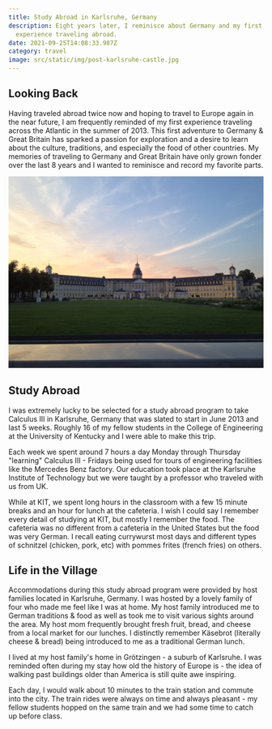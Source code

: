 ```yaml
---
title: Study Abroad in Karlsruhe, Germany
description: Eight years later, I reminisce about Germany and my first
  experience traveling abroad.
date: 2021-09-25T14:08:33.987Z
category: travel
image: src/static/img/post-karlsruhe-castle.jpg
---
```


## Looking Back

Having traveled abroad twice now and hoping to travel to Europe again in the near future, I am frequently reminded of my first experience traveling across the Atlantic in the summer of 2013. This first adventure to Germany & Great Britain has sparked a passion for exploration and a desire to learn about the culture, traditions, and especially the food of other countries. My memories of traveling to Germany and Great Britain have only grown fonder over the last 8 years and I wanted to reminisce and record my favorite parts.

<img src="./karlsruhe-castle.jpg" alt="Karlsruhe Castle">

## Study Abroad

I was extremely lucky to be selected for a study abroad program to take Calculus III in Karlsruhe, Germany that was slated to start in June 2013 and last 5 weeks. Roughly 16 of my fellow students in the College of Engineering at the University of Kentucky and I were able to make this trip.

Each week we spent around 7 hours a day Monday through Thursday "learning" Calculus III - Fridays being used for tours of engineering facilities like the Mercedes Benz factory. Our education took place at the Karlsruhe Institute of Technology but we were taught by a professor who traveled with us from UK.

While at KIT, we spent long hours in the classroom with a few 15 minute breaks and an hour for lunch at the cafeteria. I wish I could say I remember every detail of studying at KIT, but mostly I remember the food. The cafeteria was no different from a cafeteria in the United States but the food was very German. I recall eating currywurst most days and different types of schnitzel (chicken, pork, etc) with pommes frites (french fries) on others.

## Life in the Village

Accommodations during this study abroad program were provided by host families located in Karlsruhe, Germany. I was hosted by a lovely family of four who made me feel like I was at home. My host family introduced me to German traditions & food as well as took me to visit various sights around the area. My host mom frequently brought fresh fruit, bread, and cheese from a local market for our lunches. I distinctly remember Käsebrot (literally cheese & bread) being introduced to me as a traditional German lunch.

I lived at my host family's home in Grötzingen - a suburb of Karlsruhe. I was reminded often during my stay how old the history of Europe is - the idea of walking past buildings older than America is still quite awe inspiring.

Each day, I would walk about 10 minutes to the train station and commute into the city. The train rides were always on time and always pleasant - my fellow students hopped on the same train and we had some time to catch up before class.
